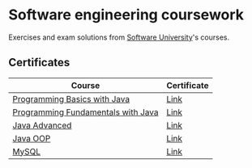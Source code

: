 # Software engineering coursework
Exercises and exam solutions from [Software University](https://softuni.bg/)'s courses.


## Certificates
| **Course** | **Certificate** |
| --------------------------------------------------------------------- | ---------------------------------------------------------- |
| [Programming Basics with Java](https://softuni.bg/trainings/3625/programming-basics-with-java-february-2022) | [Link](https://softuni.bg/certificates/details/128705/6746d294) |
| [Programming Fundamentals with Java](https://softuni.bg/trainings/3731/programming-fundamentals-with-java-may-2022) | [Link](https://softuni.bg/certificates/details/138599/bcd8a392) |
| [Java Advanced](https://softuni.bg/trainings/3844/java-advanced-september-2022) | [Link](https://softuni.bg/certificates/details/152235/ea72d1a8) |
| [Java OOP](https://softuni.bg/trainings/3845/java-oop-october-2022) | [Link](https://softuni.bg/certificates/details/150619/be14ce52) |
| [MySQL](https://softuni.bg/trainings/4116/mysql-may-2023) | [Link](https://softuni.bg/certificates/details/172406/8c743e25) |
